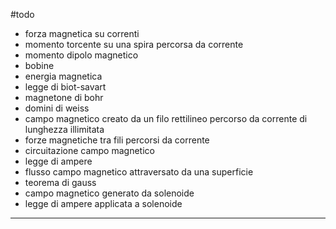 #todo
- forza magnetica su correnti 
- momento torcente su una spira percorsa da corrente 
- momento dipolo magnetico
- bobine
- energia magnetica 
- legge di biot-savart 
- magnetone di bohr 
- domini di weiss
- campo magnetico creato da un filo rettilineo percorso da corrente di lunghezza illimitata
- forze magnetiche tra fili percorsi da corrente
- circuitazione campo magnetico
- legge di ampere
- flusso campo magnetico attraversato da una superficie
- teorema di gauss
- campo magnetico generato da solenoide 
- legge di ampere applicata a solenoide
___
